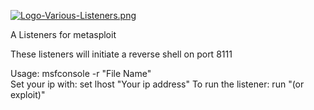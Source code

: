 [![Logo-Various-Listeners.png](https://i.postimg.cc/8C6wZcWk/Logo-Various-Listeners.png)](https://postimg.cc/7Cqg6xmj)

A Listeners for metasploit

These listeners will initiate a reverse shell on port 8111

Usage: msfconsole -r "File Name"      
Set your ip with: set lhost "Your ip address"
To run the listener: run "(or exploit)"
